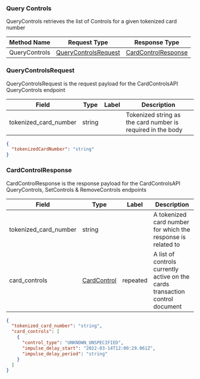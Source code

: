 ### Query Controls

QueryControls retrieves the list of Controls for a given tokenized card number

| Method Name | Request Type | Response Type |
| ----------- | ------------ | ------------- |
| QueryControls | [QueryControlsRequest](#QueryControlsRequest) | [CardControlResponse](#CardControlResponse) |

### QueryControlsRequest

QueryControlsRequest is the request payload for the CardControlsAPI QueryControls endpoint

| Field | Type | Label | Description |
| ----- | ---- | ----- | ----------- |
| tokenized_card_number | string |  | Tokenized string as the card number is required in the body |


```json
{
  "tokenizedCardNumber": "string"
}
```

### CardControlResponse

CardControlResponse is the response payload for the CardControlsAPI QueryControls, SetControls &amp; RemoveControls
endpoints

| Field | Type | Label | Description |
| ----- | ---- | ----- | ----------- |
| tokenized_card_number | string |  | A tokenized card number for which the response is related to |
| card_controls | [CardControl](./types.md#CardControl) | repeated | A list of controls currently active on the cards transaction control document |

```json
{
  "tokenized_card_number": "string",
  "card_controls": [
    {
      "control_type": "UNKNOWN_UNSPECIFIED",
      "impulse_delay_start": "2022-03-14T12:00:29.061Z",
      "impulse_delay_period": "string"
    }
  ]
}
```
